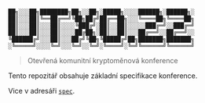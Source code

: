 
```
██╗░░░██╗████████╗██╗░░██╗░█████╗░░░░██████╗░██████╗░
██║░░░██║╚══██╔══╝╚██╗██╔╝██╔══██╗░░░╚════██╗╚════██╗
██║░░░██║░░░██║░░░░╚███╔╝░██║░░██║░░░░░███╔═╝░░███╔═╝
██║░░░██║░░░██║░░░░██╔██╗░██║░░██║░░░██╔══╝░░██╔══╝░░
╚██████╔╝░░░██║░░░██╔╝╚██╗╚█████╔╝██╗███████╗███████╗
░╚═════╝░░░░╚═╝░░░╚═╝░░╚═╝░╚════╝░╚═╝╚══════╝╚══════╝
```

> Otevřená komunitní kryptoměnová konference

Tento repozitář obsahuje základní specifikace konference.

Vice v adresáři [`spec`](./spec).